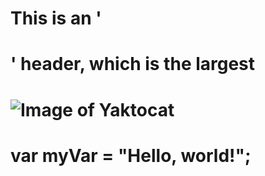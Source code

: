 # This is an '<h1>' header, which is the largest 
# ![Image of Yaktocat](https://octodex.github.com/images/yaktocat.png)
# var myVar = "Hello, world!";
